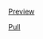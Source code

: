 [Preview](https://olegobiukh.github.io/react-openweather/)

[Pull](https://github.com/olegobiukh/react-openweather/pull/2/files)

